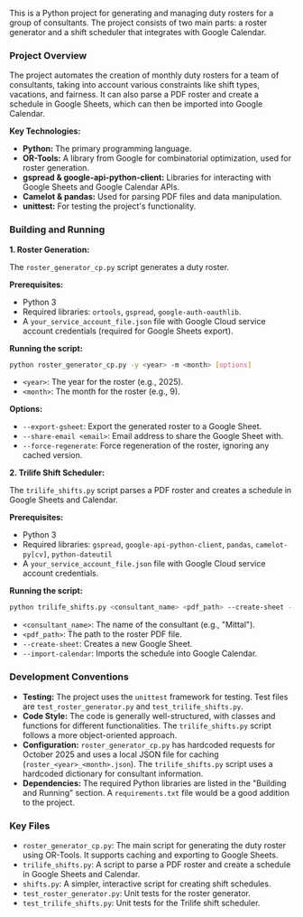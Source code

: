 This is a Python project for generating and managing duty rosters for a group of consultants. The project consists of two main parts: a roster generator and a shift scheduler that integrates with Google Calendar.

### Project Overview

The project automates the creation of monthly duty rosters for a team of consultants, taking into account various constraints like shift types, vacations, and fairness. It can also parse a PDF roster and create a schedule in Google Sheets, which can then be imported into Google Calendar.

**Key Technologies:**

*   **Python:** The primary programming language.
*   **OR-Tools:** A library from Google for combinatorial optimization, used for roster generation.
*   **gspread & google-api-python-client:** Libraries for interacting with Google Sheets and Google Calendar APIs.
*   **Camelot & pandas:** Used for parsing PDF files and data manipulation.
*   **unittest:** For testing the project's functionality.

### Building and Running

**1. Roster Generation:**

The `roster_generator_cp.py` script generates a duty roster.

**Prerequisites:**

*   Python 3
*   Required libraries: `ortools`, `gspread`, `google-auth-oauthlib`.
*   A `your_service_account_file.json` file with Google Cloud service account credentials (required for Google Sheets export).

**Running the script:**

```bash
python roster_generator_cp.py -y <year> -m <month> [options]
```

*   `<year>`: The year for the roster (e.g., 2025).
*   `<month>`: The month for the roster (e.g., 9).

**Options:**
*   `--export-gsheet`: Export the generated roster to a Google Sheet.
*   `--share-email <email>`: Email address to share the Google Sheet with.
*   `--force-regenerate`: Force regeneration of the roster, ignoring any cached version.

**2. Trilife Shift Scheduler:**

The `trilife_shifts.py` script parses a PDF roster and creates a schedule in Google Sheets and Calendar.

**Prerequisites:**

*   Python 3
*   Required libraries: `gspread`, `google-api-python-client`, `pandas`, `camelot-py[cv]`, `python-dateutil`
*   A `your_service_account_file.json` file with Google Cloud service account credentials.

**Running the script:**

```bash
python trilife_shifts.py <consultant_name> <pdf_path> --create-sheet --import-calendar
```

*   `<consultant_name>`: The name of the consultant (e.g., "Mittal").
*   `<pdf_path>`: The path to the roster PDF file.
*   `--create-sheet`: Creates a new Google Sheet.
*   `--import-calendar`: Imports the schedule into Google Calendar.

### Development Conventions

*   **Testing:** The project uses the `unittest` framework for testing. Test files are `test_roster_generator.py` and `test_trilife_shifts.py`.
*   **Code Style:** The code is generally well-structured, with classes and functions for different functionalities. The `trilife_shifts.py` script follows a more object-oriented approach.
*   **Configuration:** `roster_generator_cp.py` has hardcoded requests for October 2025 and uses a local JSON file for caching (`roster_<year>_<month>.json`). The `trilife_shifts.py` script uses a hardcoded dictionary for consultant information.
*   **Dependencies:** The required Python libraries are listed in the "Building and Running" section. A `requirements.txt` file would be a good addition to the project.

### Key Files

*   `roster_generator_cp.py`: The main script for generating the duty roster using OR-Tools. It supports caching and exporting to Google Sheets.
*   `trilife_shifts.py`: A script to parse a PDF roster and create a schedule in Google Sheets and Calendar.
*   `shifts.py`: A simpler, interactive script for creating shift schedules.
*   `test_roster_generator.py`: Unit tests for the roster generator.
*   `test_trilife_shifts.py`: Unit tests for the Trilife shift scheduler.